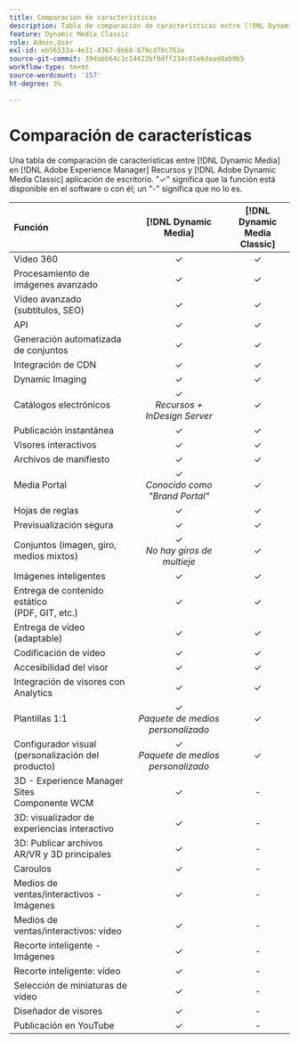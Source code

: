 ```yaml
---
title: Comparación de características
description: Tabla de comparación de características entre [!DNL Dynamic Media] en [!DNL Adobe Experience Manager] Recursos y [!DNL Adobe Dynamic Media Classic] aplicación de escritorio.
feature: Dynamic Media Classic
role: Admin,User
exl-id: eb56533a-4e31-4367-8b68-879cd70c761e
source-git-commit: 39dabb64c1c14422bf0dff234c01e6daad8ab0b5
workflow-type: tm+mt
source-wordcount: '157'
ht-degree: 3%

---
```


# Comparación de características

Una tabla de comparación de características entre [!DNL Dynamic Media] en [!DNL Adobe Experience Manager] Recursos y [!DNL Adobe Dynamic Media Classic] aplicación de escritorio. &quot;✓&quot; significa que la función está disponible en el software o con él; un &quot;-&quot; significa que no lo es.

| Función | [!DNL Dynamic Media] | [!DNL Dynamic Media<br>Classic] |
| :--- | :---: | :---: |
| Vídeo 360 | ✓ | ✓ |
| Procesamiento de imágenes avanzado | ✓ | ✓ |
| Vídeo avanzado (subtítulos, SEO) | ✓ | ✓ |
| API | ✓ | ✓ |
| Generación automatizada de conjuntos | ✓ | ✓ |
| Integración de CDN | ✓ | ✓ |
| Dynamic Imaging | ✓ | ✓ |
| Catálogos electrónicos | ✓<br>*Recursos + InDesign Server* | ✓ |
| Publicación instantánea | ✓ | ✓ |
| Visores interactivos | ✓ | ✓ |
| Archivos de manifiesto | ✓ | ✓ |
| Media Portal | ✓<br>*Conocido como &quot;Brand Portal&quot;* | ✓ |
| Hojas de reglas | ✓ | ✓ |
| Previsualización segura | ✓ | ✓ |
| Conjuntos (imagen, giro, medios mixtos) | ✓<br>*No hay giros de multieje* | ✓ |
| Imágenes inteligentes | ✓ | ✓ |
| Entrega de contenido estático<br>(PDF, GIT, etc.) | ✓ | ✓ |
| Entrega de vídeo (adaptable) | ✓ | ✓ |
| Codificación de vídeo | ✓ | ✓ |
| Accesibilidad del visor | ✓ | ✓ |
| Integración de visores con Analytics | ✓ | ✓ |
| Plantillas 1:1 | ✓<br>*Paquete de medios personalizado* | ✓ |
| Configurador visual<br>(personalización del producto) | ✓<br>*Paquete de medios personalizado* | ✓ |
| 3D - Experience Manager Sites<br>Componente WCM | ✓ | - |
| 3D: visualizador de experiencias interactivo | ✓ | - |
| 3D: Publicar archivos AR/VR y 3D principales | ✓ | - |
| Caroulos | ✓ | - |
| Medios de ventas/interactivos - Imágenes | ✓ | - |
| Medios de ventas/interactivos: vídeo | ✓ | - |
| Recorte inteligente - Imágenes | ✓ | - |
| Recorte inteligente: vídeo | ✓ | - |
| Selección de miniaturas de vídeo | ✓ | - |
| Diseñador de visores | ✓ | - |
| Publicación en YouTube | ✓ | - |
